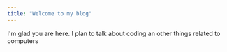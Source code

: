 ```yaml
---
title: "Welcome to my blog"
---
```


I'm glad you are here. I plan to talk about coding an other things related to computers
